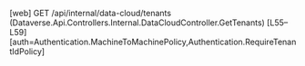 [web] GET /api/internal/data-cloud/tenants  (Dataverse.Api.Controllers.Internal.DataCloudController.GetTenants)  [L55–L59] [auth=Authentication.MachineToMachinePolicy,Authentication.RequireTenantIdPolicy]

